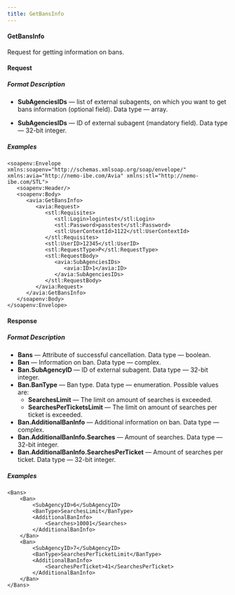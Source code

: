 ```yaml
---
title: GetBansInfo
---
```


#### GetBansInfo

Request for getting information on bans.

#### Request

##### Format Description

-   **SubAgenciesIDs** — list of external subagents, on which you want to get bans information (optional field). Data type — array.

-   **SubAgenciesIDs** — ID of external subagent (mandatory field). Data type — 32-bit integer.

##### Examples

```
<soapenv:Envelope xmlns:soapenv="http://schemas.xmlsoap.org/soap/envelope/" xmlns:avia="http://nemo-ibe.com/Avia" xmlns:stl="http://nemo-ibe.com/STL">
   <soapenv:Header/>
   <soapenv:Body>
      <avia:GetBansInfo>
         <avia:Request>
            <stl:Requisites>
               <stl:Login>logintest</stl:Login>
               <stl:Password>passtest</stl:Password>
               <stl:UserContextId>1122</stl:UserContextId>
            </stl:Requisites>
            <stl:UserID>12345</stl:UserID>
            <stl:RequestType>P</stl:RequestType>
            <stl:RequestBody>
               <avia:SubAgenciesIDs>
                  <avia:ID>1</avia:ID>
               </avia:SubAgenciesIDs>
            </stl:RequestBody>
         </avia:Request>
      </avia:GetBansInfo>
   </soapenv:Body>
</soapenv:Envelope>
```

#### Response

##### Format Description

-   **Bans** — Attribute of successful cancellation. Data type — boolean.
-   **Ban** — Information on ban. Data type — complex.
-   **Ban.SubAgencyID** — ID of external subagent. Data type — 32-bit integer.
-   **Ban.BanType** — Ban type. Data type — enumeration. Possible values are:
    -   **SearchesLimit** — The limit on amount of searches is exceeded.
	-   **SearchesPerTicketsLimit** — The limit on amount of searches per ticket is exceeded.
-   **Ban.AdditionalBanInfo** — Additional information on ban. Data type — complex.
-   **Ban.AdditionalBanInfo.Searches** — Amount of searches. Data type — 32-bit integer.
-   **Ban.AdditionalBanInfo.SearchesPerTicket** — Amount of searches per ticket. Data type — 32-bit integer.
	

##### Examples

```
<Bans>
	<Ban>
		<SubAgencyID>6</SubAgencyID>
		<BanType>SearchesLimit</BanType>
		<AdditionalBanInfo>
			<Searches>10001</Searches>
		</AdditionalBanInfo>
	</Ban>
	<Ban>
		<SubAgencyID>7</SubAgencyID>
		<BanType>SearchesPerTicketLimit</BanType>
		<AdditionalBanInfo>
			<SearchesPerTicket>41</SearchesPerTicket>
		</AdditionalBanInfo>
	</Ban>
</Bans>
```